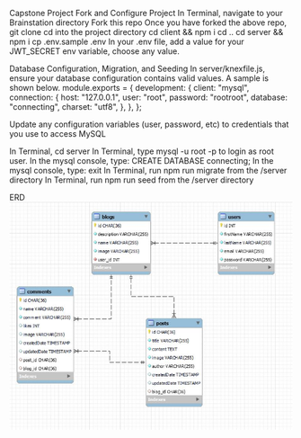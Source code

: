 Capstone Project
Fork and Configure Project
In Terminal, navigate to your Brainstation directory
Fork this repo
Once you have forked the above repo, git clone <clonedrepourl>
cd into the project directory
cd client && npm i
cd ..
cd server && npm i
cp .env.sample .env
In your .env file, add a value for your JWT_SECRET env variable, choose any value.

Database Configuration, Migration, and Seeding
In server/knexfile.js, ensure your database configuration contains valid values. A sample is shown below.
module.exports = {
  development: {
    client: "mysql",
    connection: {
      host: "127.0.0.1",
      user: "root",
      password: "rootroot",
      database: "connecting",
      charset: "utf8",
    },
  },
};

Update any configuration variables (user, password, etc) to credentials that you use to access MySQL

In Terminal, cd server
In Terminal, type mysql -u root -p to login as root user.
In the mysql console, type: CREATE DATABASE connecting;
In the mysql console, type: exit
In Terminal, run npm run migrate from the /server directory
In Terminal, run npm run seed from the /server directory

ERD
![ERD's](ERD's.JPG)
